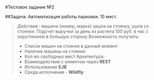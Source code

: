 #Тестовое задание №2

##Задача: Автоматизация работы парковки. 10 мест.

> Действия : машина (номер, марка) зашла на стоянку, ушла со стоянки.
> Подсчет выручки за день из расчета 100 руб. в час с округлением в большую сторону
> Возможность получить:
> - Список машин на стоянке в данный момент
> - Наличие машины на стоянке
> - Кол-во свободных мест
> Архитектура:
> - Взаимодействие с клиентом через **REST**
> - Использование **EJB**
> - Среда исполнения - **Wildfly**